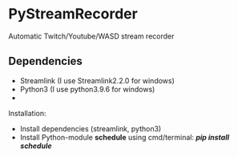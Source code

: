 # PyStreamRecorder
Automatic Twitch/Youtube/WASD stream recorder

## Dependencies
* Streamlink (I use Streamlink2.2.0 for windows)
* Python3 (I use python3.9.6 for windows)
* 

Installation:
* Install dependencies (streamlink, python3)
* Install Python-module **schedule** using cmd/terminal: ***pip install schedule***
